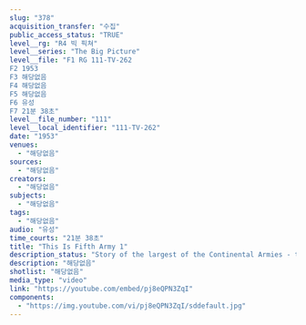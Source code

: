 ```yaml
---
slug: "378"
acquisition_transfer: "수집"
public_access_status: "TRUE"
level__rg: "R4 빅 픽쳐"
level__series: "The Big Picture"
level__file: "F1 RG 111-TV-262
F2 1953
F3 해당없음
F4 해당없음
F5 해당없음
F6 유성
F7 21분 38초"
level__file_number: "111"
level__local_identifier: "111-TV-262"
date: "1953"
venues: 
  - "해당없음"
sources: 
  - "해당없음"
creators: 
  - "해당없음"
subjects: 
  - "해당없음"
tags: 
  - "해당없음"
audio: "유성"
time_courts: "21분 38초"
title: "This Is Fifth Army 1"
description_status: "Story of the largest of the Continental Armies - the Fifth."
description: "해당없음"
shotlist: "해당없음"
media_type: "video"
link: "https://youtube.com/embed/pj8eQPN3ZqI"
components: 
  - "https://img.youtube.com/vi/pj8eQPN3ZqI/sddefault.jpg"
---
```

